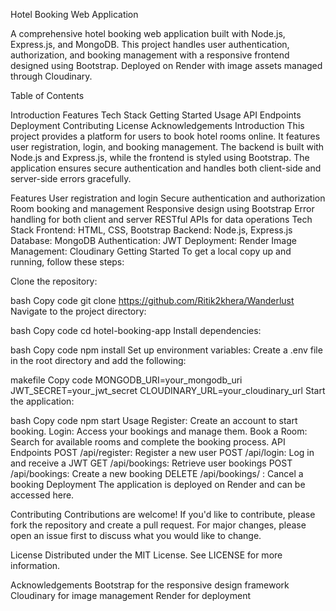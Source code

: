 Hotel Booking Web Application

A comprehensive hotel booking web application built with Node.js, Express.js, and MongoDB. This project handles user authentication, authorization, and booking management with a responsive frontend designed using Bootstrap. Deployed on Render with image assets managed through Cloudinary.

Table of Contents

Introduction
Features
Tech Stack
Getting Started
Usage
API Endpoints
Deployment
Contributing
License
Acknowledgements
Introduction
This project provides a platform for users to book hotel rooms online. It features user registration, login, and booking management. The backend is built with Node.js and Express.js, while the frontend is styled using Bootstrap. The application ensures secure authentication and handles both client-side and server-side errors gracefully.

Features
User registration and login
Secure authentication and authorization
Room booking and management
Responsive design using Bootstrap
Error handling for both client and server
RESTful APIs for data operations
Tech Stack
Frontend: HTML, CSS, Bootstrap
Backend: Node.js, Express.js
Database: MongoDB
Authentication: JWT
Deployment: Render
Image Management: Cloudinary
Getting Started
To get a local copy up and running, follow these steps:

Clone the repository:

bash
Copy code
git clone https://github.com/Ritik2khera/Wanderlust
Navigate to the project directory:

bash
Copy code
cd hotel-booking-app
Install dependencies:

bash
Copy code
npm install
Set up environment variables:
Create a .env file in the root directory and add the following:

makefile
Copy code
MONGODB_URI=your_mongodb_uri
JWT_SECRET=your_jwt_secret
CLOUDINARY_URL=your_cloudinary_url
Start the application:

bash
Copy code
npm start
Usage
Register: Create an account to start booking.
Login: Access your bookings and manage them.
Book a Room: Search for available rooms and complete the booking process.
API Endpoints
POST /api/register: Register a new user
POST /api/login: Log in and receive a JWT
GET /api/bookings: Retrieve user bookings
POST /api/bookings: Create a new booking
DELETE /api/bookings/
: Cancel a booking
Deployment
The application is deployed on Render and can be accessed here.

Contributing
Contributions are welcome! If you'd like to contribute, please fork the repository and create a pull request. For major changes, please open an issue first to discuss what you would like to change.

License
Distributed under the MIT License. See LICENSE for more information.

Acknowledgements
Bootstrap for the responsive design framework
Cloudinary for image management
Render for deployment
